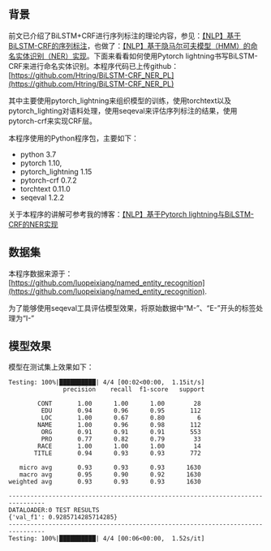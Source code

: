 ## 背景

前文已介绍了BiLSTM+CRF进行序列标注的理论内容，参见：[【NLP】基于BiLSTM-CRF的序列标注](https://blog.csdn.net/meiqi0538/article/details/124070334?spm=1001.2014.3001.5501)，也做了：[【NLP】基于隐马尔可夫模型（HMM）的命名实体识别（NER）实现](https://blog.csdn.net/meiqi0538/article/details/124065834?spm=1001.2014.3001.5501)。下面来看看如何使用Pytorch lightning书写BiLSTM-CRF来进行命名实体识别。本程序代码已上传github：[https://github.com/Htring/BiLSTM-CRF_NER_PL](https://github.com/Htring/BiLSTM-CRF_NER_PL)

其中主要使用pytorch_lightning来组织模型的训练，使用torchtext以及pytorch_lighting对语料处理，使用seqeval来评估序列标注的结果，使用pytorch-crf来实现CRF层。

本程序使用的Python程序包，主要如下：

- python 3.7
- pytorch 1.10,
- pytorch_lightning 1.15
- pytorch-crf 0.7.2
- torchtext 0.11.0
- seqeval 1.2.2


关于本程序的讲解可参考我的博客：[【NLP】基于Pytorch lightning与BiLSTM-CRF的NER实现](https://blog.csdn.net/meiqi0538/article/details/124209678)

## 数据集
本程序数据来源于：[https://github.com/luopeixiang/named_entity_recognition](https://github.com/luopeixiang/named_entity_recognition). 

为了能够使用seqeval工具评估模型效果，将原始数据中“M-”、“E-”开头的标签处理为“I-”

## 模型效果
模型在测试集上效果如下：
```text
Testing: 100%|██████████| 4/4 [00:02<00:00,  1.15it/s]
               precision    recall  f1-score   support

        CONT       1.00      1.00      1.00        28
         EDU       0.94      0.96      0.95       112
         LOC       1.00      0.67      0.80         6
        NAME       1.00      0.96      0.98       112
         ORG       0.91      0.91      0.91       553
         PRO       0.77      0.82      0.79        33
        RACE       1.00      1.00      1.00        14
       TITLE       0.94      0.93      0.93       772

   micro avg       0.93      0.93      0.93      1630
   macro avg       0.95      0.90      0.92      1630
weighted avg       0.93      0.93      0.93      1630

--------------------------------------------------------------------------------
DATALOADER:0 TEST RESULTS
{'val_f1': 0.9285714285714285}
--------------------------------------------------------------------------------
Testing: 100%|██████████| 4/4 [00:06<00:00,  1.52s/it]
```


